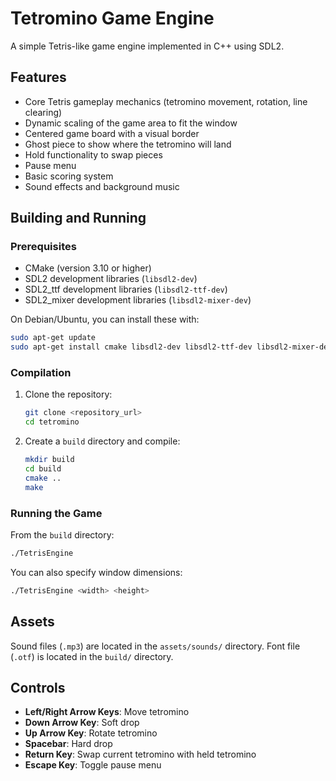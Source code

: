 # Tetromino Game Engine

A simple Tetris-like game engine implemented in C++ using SDL2.

## Features
- Core Tetris gameplay mechanics (tetromino movement, rotation, line clearing)
- Dynamic scaling of the game area to fit the window
- Centered game board with a visual border
- Ghost piece to show where the tetromino will land
- Hold functionality to swap pieces
- Pause menu
- Basic scoring system
- Sound effects and background music

## Building and Running

### Prerequisites
- CMake (version 3.10 or higher)
- SDL2 development libraries (`libsdl2-dev`)
- SDL2_ttf development libraries (`libsdl2-ttf-dev`)
- SDL2_mixer development libraries (`libsdl2-mixer-dev`)

On Debian/Ubuntu, you can install these with:
```bash
sudo apt-get update
sudo apt-get install cmake libsdl2-dev libsdl2-ttf-dev libsdl2-mixer-dev
```

### Compilation
1. Clone the repository:
   ```bash
   git clone <repository_url>
   cd tetromino
   ```
2. Create a `build` directory and compile:
   ```bash
   mkdir build
   cd build
   cmake ..
   make
   ```

### Running the Game
From the `build` directory:
```bash
./TetrisEngine
```

You can also specify window dimensions:
```bash
./TetrisEngine <width> <height>
```

## Assets
Sound files (`.mp3`) are located in the `assets/sounds/` directory.
Font file (`.otf`) is located in the `build/` directory.

## Controls
- **Left/Right Arrow Keys**: Move tetromino
- **Down Arrow Key**: Soft drop
- **Up Arrow Key**: Rotate tetromino
- **Spacebar**: Hard drop
- **Return Key**: Swap current tetromino with held tetromino
- **Escape Key**: Toggle pause menu
